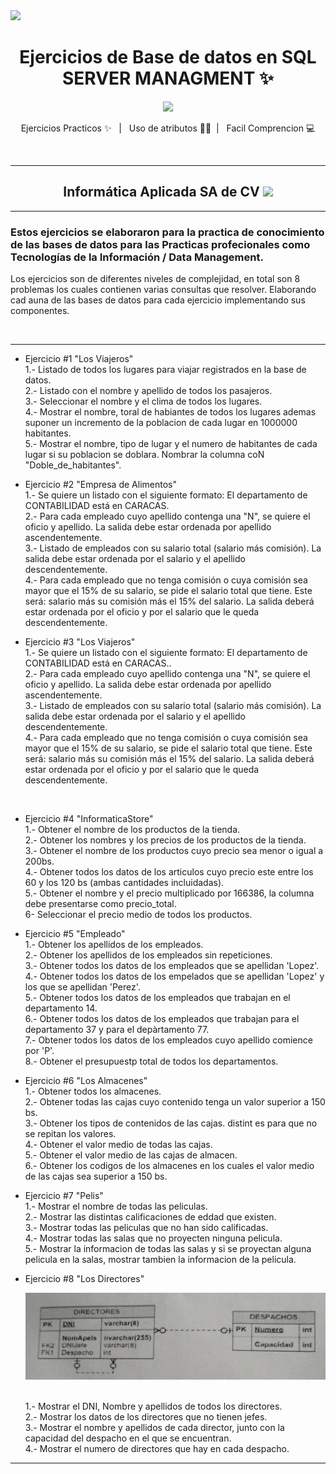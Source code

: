 <img  src="https://miro.medium.com/max/1400/1*LJeVeJKqiZ6vlsHKgRdrkw.png" hight="100" />



  <h1 align="center"> Ejercicios de Base de datos en SQL SERVER MANAGMENT ✨</h1>


<div align='center' >
<img  src="https://i.pinimg.com/originals/32/a0/3a/32a03aee0c76419ec5bde950a62883bc.png" width="170" />
</div>

<p align='center'>Ejercicios Practicos ✨ &nbsp;&nbsp;|&nbsp;&nbsp; Uso de atributos ✍🏼&nbsp;&nbsp;|&nbsp;&nbsp; Facil Comprencion 💻</p>
<br>

---

<h2 align="center">Informática Aplicada SA de CV <img  src="http://iaplicada.com.mx/wp-content/uploads/2016/07/logo_blue.png" width="170" /> </h2>

---

### Estos ejercicios se elaboraron para la practica de conocimiento de las bases de datos para las Practicas profecionales como Tecnologías de la Información / Data Management.
<p> Los ejercicios son de diferentes niveles de complejidad, en total son 8 problemas los cuales contienen varias consultas que resolver. Elaborando cad auna de las bases de datos para cada ejercicio implementando sus componentes.</p>

<br>

---
* Ejercicio #1 "Los Viajeros" <br>
  1.- Listado de todos los lugares para viajar registrados en la base de datos. <br>
  2.- Listado con el nombre y apellido de todos los pasajeros. <br> 
  3.- Seleccionar el nombre y el clima de todos los lugares. <br>
  4.- Mostrar el nombre, toral de habiantes de todos los lugares ademas suponer un incremento de la poblacion de cada lugar en 1000000 habitantes. <br>
  5.- Mostrar el nombre, tipo de lugar y el numero de habitantes de cada lugar si su poblacion se doblara. Nombrar la columna coN "Doble_de_habitantes". <br>

* Ejercicio #2 "Empresa de Alimentos" <br>
  1.- Se quiere un listado con el siguiente formato: El departamento de CONTABILIDAD está en CARACAS. <br>
  2.- Para cada empleado cuyo apellido contenga una "N", se quiere el oficio y apellido. La salida debe estar ordenada por apellido ascendentemente. <br>
  3.- Listado de empleados con su salario total (salario más comisión). La salida debe estar ordenada por el salario y el apellido descendentemente.<br>
  4.- Para cada empleado que no tenga comisión o cuya comisión sea mayor que el 15% de su salario, se pide el salario total que tiene. Este será: salario más su comisión más el 15% del salario. La salida deberá estar ordenada por el oficio y por el salario que le queda descendentemente. <br>

* Ejercicio #3 "Los Viajeros" <br>
  1.- Se quiere un listado con el siguiente formato: El departamento de CONTABILIDAD está en CARACAS.. <br>
  2.- Para cada empleado cuyo apellido contenga una "N", se quiere el oficio y apellido. La salida debe estar ordenada por apellido ascendentemente. <br> 
  3.- Listado de empleados con su salario total (salario más comisión). La salida debe estar ordenada por el salario y el apellido descendentemente. <br>
  4.- Para cada empleado que no tenga comisión o cuya comisión sea mayor que el 15% de su salario, se pide el salario total que tiene. Este será: salario más su comisión más el 15% del salario. La salida deberá estar ordenada por el oficio y por el salario que le queda descendentemente.
 <br>
  
* Ejercicio #4 "InformaticaStore" <br>
  1.- Obtener el nombre de los productos de la tienda. <br>
  2.- Obtener los nombres y los precios de los productos de la tienda. <br> 
  3.- Obtener el nombre de los productos cuyo precio sea menor o igual a 200bs. <br>
  4.- Obtener todos los datos de los articulos cuyo precio este entre los 60 y los 120 bs (ambas cantidades incluidadas). <br>
  5.- Obtener el nombre y el precio multiplicado por 166386, la columna debe presentarse como precio_total. <br>
  6- Seleccionar el precio medio de todos los productos. <br>
 
 * Ejercicio #5 "Empleado" <br>
  1.- Obtener los apellidos de los empleados. <br>
  2.- Obtener los apellidos de los empleados sin repeticiones. <br> 
  3.- Obtener todos los datos de los empleados que se apellidan 'Lopez'. <br>
  4.- Obtener todos los datos de los empelados que se apellidan 'Lopez' y los que se apellidan 'Perez'. <br>
  5.- Obtener todos los datos de los empleados que trabajan en el departamento 14. <br>
  6.- Obtener todos los datos de los empleados que trabajan para el departamento 37 y para el depàrtamento 77. <br>
  7.- Obtener todos los datos de los empleados cuyo apellido comience por 'P'. <br>
  8.- Obtener el presupuestp total de todos los departamentos. <br>
 
 
* Ejercicio #6 "Los Almacenes" <br>
  1.- Obtener todos los almacenes. <br>
  2.- Obtener todas las cajas cuyo contenido tenga un valor superior a 150 bs. <br> 
  3.- Obtener los tipos de contenidos de las cajas. distint es para que no se repitan los valores. <br>
  4.- Obtener el valor medio de todas las cajas. <br>
  5.- Obtener el valor medio de las cajas de almacen. <br>
  6.- Obtener los codigos de los almacenes en los cuales el valor medio de las cajas sea superior a 150 bs. <br>

* Ejercicio #7 "Pelis" <br>
  1.- Mostrar el nombre de todas las peliculas. <br>
  2.- Mostrar las distintas calificaciones de eddad que existen. <br> 
  3.- Mostrar todas las peliculas que no han sido calificadas. <br>
  4.- Mostrar todas las salas que no proyecten ninguna pelicula. <br>
  5.- Mostrar la informacion de todas las salas y si se proyectan alguna pelicula en la salas, mostrar tambien la informacion de la pelicula. <br>
 
* Ejercicio #8 "Los Directores"
  <div align='center' >
    <img  src="https://github.com/VictorManuelSalas/DataBase-SQL-SERVER/blob/main/eje8.jpeg"  />
  </div>
  <br>
  
  1.- Mostrar el DNI, Nombre y apellidos de todos los directores. <br>
  2.- Mostrar los datos de los directores que no tienen jefes. <br> 
  3.- Mostrar el nombre y apellidos de cada director, junto con la capacidad del despacho en el que se encuentran. <br>
  4.- Mostrar el numero de directores que hay en cada despacho. <br>


---

